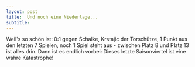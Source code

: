 ```yaml
---
layout: post
title:  Und noch eine Niederlage...
subtitle:  
---
```


Weil's so schön ist: 0:1 gegen Schalke, Krstajic der Torschütze, 1 Punkt aus den letzten 7 Spielen, noch 1 Spiel steht aus - zwischen Platz 8 und Platz 13 ist alles drin. Dann ist es endlich vorbei: Dieses letzte Saisonviertel ist eine wahre Katastrophe!


